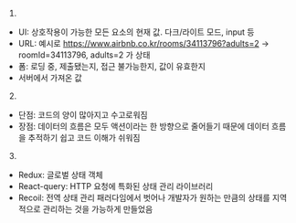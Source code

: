 1.

- UI: 상호작용이 가능한 모든 요소의 현재 값. 다크/라이트 모드, input 등
- URL: 예시로 https://www.airbnb.co.kr/rooms/34113796?adults=2
  → roomId=34113796, adults=2 가 상태
- 폼: 로딩 중, 제출됐는지, 접근 불가능한지, 값이 유효한지
- 서버에서 가져온 값

2.

- 단점: 코드의 양이 많아지고 수고로워짐
- 장점: 데이터의 흐름은 모두 액션이라는 한 방향으로 줄어들기 때문에 데이터 흐름을 추적하기 쉽고 코드 이해가 쉬워짐

3.

- Redux: 글로벌 상태 객체
- React-query: HTTP 요청에 특화된 상태 관리 라이브러리
- Recoil: 전역 상태 관리 패러다임에서 벗어나 개발자가 원하는 만큼의 상태를 지역적으로 관리하는 것을 가능하게 만들었음
